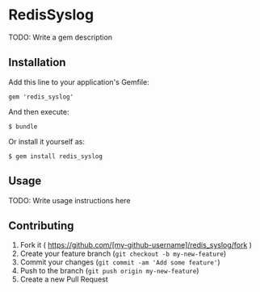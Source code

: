 # RedisSyslog

TODO: Write a gem description

## Installation

Add this line to your application's Gemfile:

    gem 'redis_syslog'

And then execute:

    $ bundle

Or install it yourself as:

    $ gem install redis_syslog

## Usage

TODO: Write usage instructions here

## Contributing

1. Fork it ( https://github.com/[my-github-username]/redis_syslog/fork )
2. Create your feature branch (`git checkout -b my-new-feature`)
3. Commit your changes (`git commit -am 'Add some feature'`)
4. Push to the branch (`git push origin my-new-feature`)
5. Create a new Pull Request
